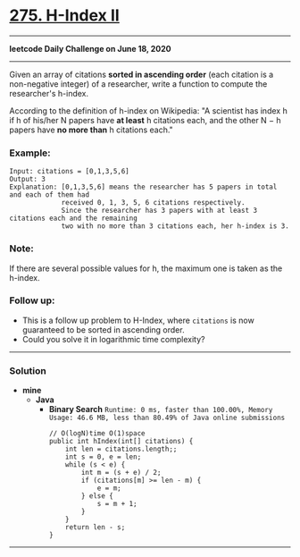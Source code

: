 # [275. H-Index II](https://leetcode.com/problems/h-index-ii/)

---

**leetcode Daily Challenge on June 18, 2020**

---

Given an array of citations **sorted in ascending order** (each citation is a non-negative integer) of a researcher, write a function to compute the researcher's h-index.

According to the definition of h-index on Wikipedia: "A scientist has index h if h of his/her N papers have **at least** h citations each, and the other N − h papers have **no more than** h citations each."

### Example:
```
Input: citations = [0,1,3,5,6]
Output: 3 
Explanation: [0,1,3,5,6] means the researcher has 5 papers in total and each of them had 
             received 0, 1, 3, 5, 6 citations respectively. 
             Since the researcher has 3 papers with at least 3 citations each and the remaining 
             two with no more than 3 citations each, her h-index is 3.
```

### Note:
If there are several possible values for h, the maximum one is taken as the h-index.

### Follow up:
* This is a follow up problem to H-Index, where `citations` is now guaranteed to be sorted in ascending order.
* Could you solve it in logarithmic time complexity?

---

### Solution
* **mine**
  * **Java**
    * **Binary Search** `Runtime: 0 ms, faster than 100.00%, Memory Usage: 46.6 MB, less than 80.49% of Java online submissions`
      ```
      // O(logN)time O(1)space
      public int hIndex(int[] citations) {
          int len = citations.length;;
          int s = 0, e = len;
          while (s < e) {
              int m = (s + e) / 2;
              if (citations[m] >= len - m) {
                  e = m;
              } else {
                  s = m + 1;
              }
          }
          return len - s;
      }
      ```
  



---
